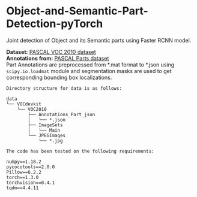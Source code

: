 # Object-and-Semantic-Part-Detection-pyTorch
Joint detection of Object and its Semantic parts using Faster RCNN model.

**Dataset:** [PASCAL VOC 2010 dataset](http://host.robots.ox.ac.uk/pascal/VOC/voc2010/index.html#devkit)<br>
**Annotations from:** [PASCAL Parts dataset](http://roozbehm.info/pascal-parts/pascal-parts.html)
<br>Part Annotations are preprocessed from  \*.mat format to \*.json using ```scipy.io.loadmat``` module and segmentation masks are used to get corresponding bounding box localizations.
```
Directory structure for data is as follows:

data
└── VOCdevkit
    └── VOC2010
        ├── Annotations_Part_json
        │   └── *.json
        ├── ImageSets
        │   └── Main
        └── JPEGImages
            └── *.jpg
```

```
The code has been tested on the following requirements:

numpy==1.18.2
pycocotools==2.0.0
Pillow==6.2.2
torch==1.3.0
torchvision==0.4.1
tqdm==4.4.11
```